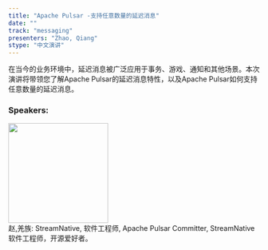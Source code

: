 ```yaml
---
title: "Apache Pulsar -支持任意数量的延迟消息"
date: "" 
track: "messaging"
presenters: "Zhao, Qiang"
stype: "中文演讲"
---
```

在当今的业务环境中，延迟消息被广泛应用于事务、游戏、通知和其他场景。本次演讲将带领您了解Apache Pulsar的延迟消息特性，以及Apache Pulsar如何支持任意数量的延迟消息。
 ### Speakers: 
 <img src="images/speaker/1199.png" width="200" /><br>赵,羌族: StreamNative, 软件工程师, Apache Pulsar Committer, StreamNative软件工程师，开源爱好者。
 
